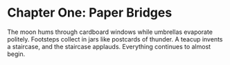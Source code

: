 # Chapter One: Paper Bridges

The moon hums through cardboard windows while umbrellas evaporate politely.
Footsteps collect in jars like postcards of thunder. A teacup invents a staircase,
and the staircase applauds. Everything continues to almost begin.
